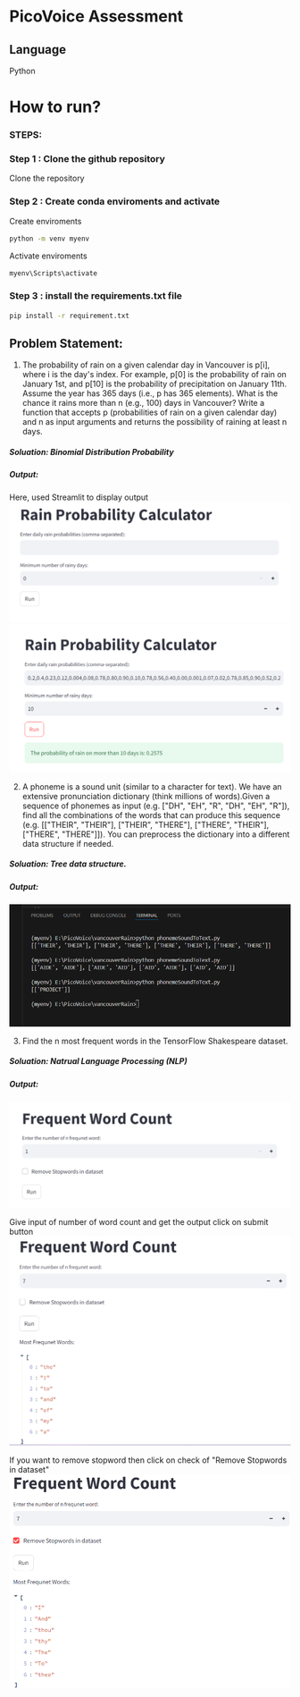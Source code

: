 # PicoVoice Assessment

## Language
Python

# How to run?
### STEPS:

### Step 1 : Clone the github repository

Clone the repository

### Step 2 : Create conda enviroments and activate

Create enviroments
```bash
python -m venv myenv
```

Activate enviroments
```bash
myenv\Scripts\activate
```

### Step 3 : install the requirements.txt file
```bash
pip install -r requirement.txt
```

## Problem Statement:

1. The probability of rain on a given calendar day in Vancouver is p[i], where i is the day's index.
For example, p[0] is the probability of rain on January 1st, and p[10] is the probability of precipitation on January 11th.
Assume the year has 365 days (i.e., p has 365 elements). What is the chance it rains more than n (e.g., 100) days in Vancouver?
Write a function that accepts p (probabilities of rain on a given calendar day) and n as input arguments and returns the
possibility of raining at least n days.

##### Soluation: Binomial Distribution Probability

##### Output:
Here, used Streamlit to display output
![Getting Started](output/O1.png)       ![Getting Started](output/O2.png)



2. A phoneme is a sound unit (similar to a character for text). We have an extensive pronunciation dictionary (think millions of words).Given a sequence of phonemes as input (e.g. ["DH", "EH", "R", "DH", "EH", "R"]), find all the combinations of the words that
can produce this sequence (e.g. [["THEIR", "THEIR"], ["THEIR", "THERE"], ["THERE", "THEIR"], ["THERE", "THERE"]]). You can
preprocess the dictionary into a different data structure if needed.

##### Soluation: Tree data structure.

##### Output:
![Getting Started](output/P1.png)       

3. Find the n most frequent words in the TensorFlow Shakespeare dataset.

##### Soluation: Natrual Language Processing (NLP)

##### Output:
![Getting Started](output/P01.png)      


Give input of number of word count and get the output click on submit button
![Getting Started](output/P02.png)    


If you want to remove stopword then click on check of "Remove Stopwords in dataset"
![Getting Started](output/P03.png)

